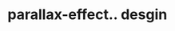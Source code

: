 # parallax-effect.. desgin                                                                                            
   

